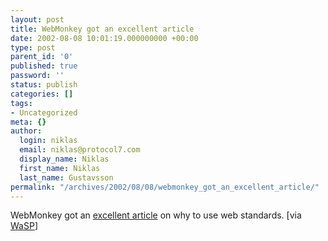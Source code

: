 ```yaml
---
layout: post
title: WebMonkey got an excellent article
date: 2002-08-08 10:01:19.000000000 +00:00
type: post
parent_id: '0'
published: true
password: ''
status: publish
categories: []
tags:
- Uncategorized
meta: {}
author:
  login: niklas
  email: niklas@protocol7.com
  display_name: Niklas
  first_name: Niklas
  last_name: Gustavsson
permalink: "/archives/2002/08/08/webmonkey_got_an_excellent_article/"
---
```

WebMonkey got an [excellent article](http://hotwired.lycos.com/webmonkey/02/33/index1a.html?tw=authoring) on why to use web standards. [via [WaSP](http://www.webstandards.org/buzz/archive/2002_08.html#a000071)]

